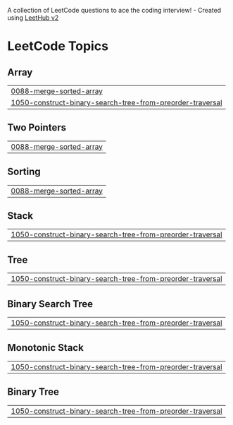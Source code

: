 A collection of LeetCode questions to ace the coding interview! - Created using [LeetHub v2](https://github.com/arunbhardwaj/LeetHub-2.0)
<!---LeetCode Topics Start-->
# LeetCode Topics
## Array
|  |
| ------- |
| [0088-merge-sorted-array](https://github.com/kartkp/Leetcode/tree/master/0088-merge-sorted-array) |
| [1050-construct-binary-search-tree-from-preorder-traversal](https://github.com/kartkp/Leetcode/tree/master/1050-construct-binary-search-tree-from-preorder-traversal) |
## Two Pointers
|  |
| ------- |
| [0088-merge-sorted-array](https://github.com/kartkp/Leetcode/tree/master/0088-merge-sorted-array) |
## Sorting
|  |
| ------- |
| [0088-merge-sorted-array](https://github.com/kartkp/Leetcode/tree/master/0088-merge-sorted-array) |
## Stack
|  |
| ------- |
| [1050-construct-binary-search-tree-from-preorder-traversal](https://github.com/kartkp/Leetcode/tree/master/1050-construct-binary-search-tree-from-preorder-traversal) |
## Tree
|  |
| ------- |
| [1050-construct-binary-search-tree-from-preorder-traversal](https://github.com/kartkp/Leetcode/tree/master/1050-construct-binary-search-tree-from-preorder-traversal) |
## Binary Search Tree
|  |
| ------- |
| [1050-construct-binary-search-tree-from-preorder-traversal](https://github.com/kartkp/Leetcode/tree/master/1050-construct-binary-search-tree-from-preorder-traversal) |
## Monotonic Stack
|  |
| ------- |
| [1050-construct-binary-search-tree-from-preorder-traversal](https://github.com/kartkp/Leetcode/tree/master/1050-construct-binary-search-tree-from-preorder-traversal) |
## Binary Tree
|  |
| ------- |
| [1050-construct-binary-search-tree-from-preorder-traversal](https://github.com/kartkp/Leetcode/tree/master/1050-construct-binary-search-tree-from-preorder-traversal) |
<!---LeetCode Topics End-->